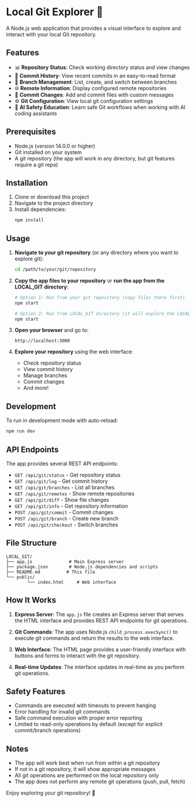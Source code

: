 # Local Git Explorer 🔄

A Node.js web application that provides a visual interface to explore and interact with your local Git repository.

## Features

- 📊 **Repository Status**: Check working directory status and view changes
- 📜 **Commit History**: View recent commits in an easy-to-read format
- 🌿 **Branch Management**: List, create, and switch between branches
- 🌐 **Remote Information**: Display configured remote repositories
- 💾 **Commit Changes**: Add and commit files with custom messages
- ⚙️ **Git Configuration**: View local git configuration settings
- 🤖 **AI Safety Education**: Learn safe Git workflows when working with AI coding assistants

## Prerequisites

- Node.js (version 14.0.0 or higher)
- Git installed on your system
- A git repository (the app will work in any directory, but git features require a git repo)

## Installation

1. Clone or download this project
2. Navigate to the project directory
3. Install dependencies:
	 ```bash
	 npm install
	 ```

## Usage

1. **Navigate to your git repository** (or any directory where you want to explore git):
	 ```bash
	 cd /path/to/your/git/repository
	 ```

2. **Copy the app files to your repository** or **run the app from the LOCAL_GIT directory**:
	 ```bash
	 # Option 1: Run from your git repository (copy files there first)
	 npm start

	 # Option 2: Run from LOCAL_GIT directory (it will explore the LOCAL_GIT repo itself)
	 npm start
	 ```

3. **Open your browser** and go to:
	 ```
	 http://localhost:3000
	 ```

4. **Explore your repository** using the web interface:
	 - Check repository status
	 - View commit history
	 - Manage branches
	 - Commit changes
	 - And more!

## Development

To run in development mode with auto-reload:
```bash
npm run dev
```

## API Endpoints

The app provides several REST API endpoints:

- `GET /api/git/status` - Get repository status
- `GET /api/git/log` - Get commit history
- `GET /api/git/branches` - List all branches
- `GET /api/git/remotes` - Show remote repositories
- `GET /api/git/diff` - Show file changes
- `GET /api/git/info` - Get repository information
- `POST /api/git/commit` - Commit changes
- `POST /api/git/branch` - Create new branch
- `POST /api/git/checkout` - Switch branches

## File Structure

```
LOCAL_GIT/
├── app.js              # Main Express server
├── package.json        # Node.js dependencies and scripts
├── README.md          # This file
└── public/
		└── index.html     # Web interface
```

## How It Works

1. **Express Server**: The `app.js` file creates an Express server that serves the HTML interface and provides REST API endpoints for git operations.

2. **Git Commands**: The app uses Node.js `child_process.execSync()` to execute git commands and return the results to the web interface.

3. **Web Interface**: The HTML page provides a user-friendly interface with buttons and forms to interact with the git repository.

4. **Real-time Updates**: The interface updates in real-time as you perform git operations.

## Safety Features

- Commands are executed with timeouts to prevent hanging
- Error handling for invalid git commands
- Safe command execution with proper error reporting
- Limited to read-only operations by default (except for explicit commit/branch operations)

## Notes

- The app will work best when run from within a git repository
- If not in a git repository, it will show appropriate messages
- All git operations are performed on the local repository only
- The app does not perform any remote git operations (push, pull, fetch)

Enjoy exploring your git repository! 🚀